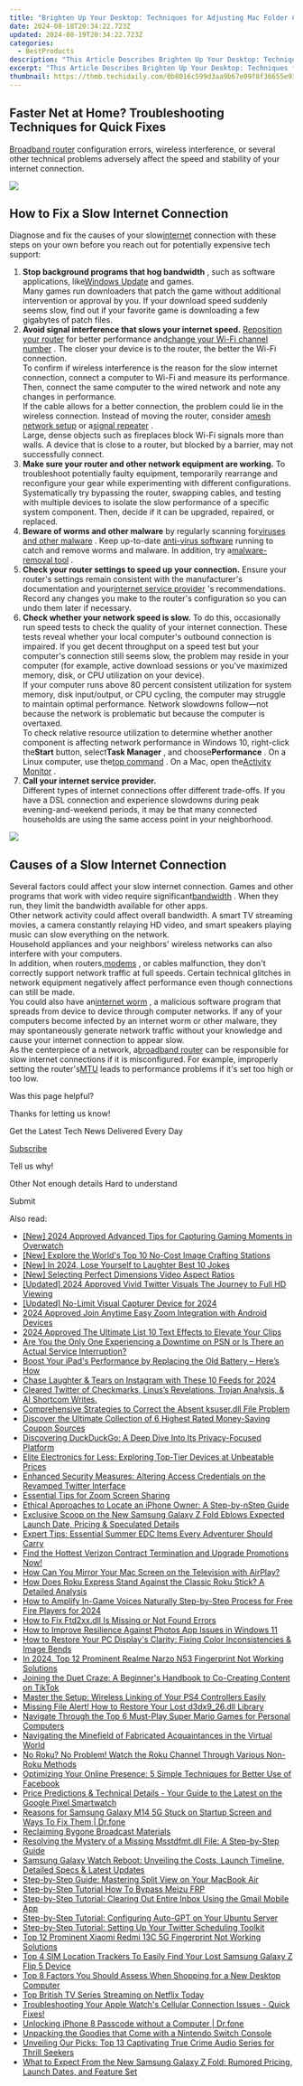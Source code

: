 ```yaml
---
title: "Brighten Up Your Desktop: Techniques for Adjusting Mac Folder Colors"
date: 2024-08-18T20:34:22.723Z
updated: 2024-08-19T20:34:22.723Z
categories:
  - BestProducts
description: "This Article Describes Brighten Up Your Desktop: Techniques for Adjusting Mac Folder Colors"
excerpt: "This Article Describes Brighten Up Your Desktop: Techniques for Adjusting Mac Folder Colors"
thumbnail: https://thmb.techidaily.com/0b8016c599d3aa9b67e09f8f36655e93fe5b6ad1ff5b157cae00495d9c046850.jpg
---
```


## Faster Net at Home? Troubleshooting Techniques for Quick Fixes
[Broadband router](https://www.lifewire.com/what-is-a-router-2618162) configuration errors, wireless interference, or several other technical problems adversely affect the speed and stability of your internet connection.

<!-- affiliate ads begin -->
<a href="https://secure.2checkout.com/order/checkout.php?PRODS=4621764&QTY=1&AFFILIATE=108875&CART=1"><img src="https://www.x-mirage.com/x-mirage/img/page-home.jpg" border="0"></a>
<!-- affiliate ads end -->
## How to Fix a Slow Internet Connection

 Diagnose and fix the causes of your slow[internet](https://www.lifewire.com/difference-between-the-internet-and-the-web-2483335) connection with these steps on your own before you reach out for potentially expensive tech support:

1. **Stop background programs that hog bandwidth** , such as software applications, like[Windows Update](https://www.lifewire.com/what-is-windows-update-2624597) and games.  
 Many games run downloaders that patch the game without additional intervention or approval by you. If your download speed suddenly seems slow, find out if your favorite game is downloading a few gigabytes of patch files.
2. **Avoid signal interference that slows your internet speed.** [Reposition your router](https://www.lifewire.com/best-place-for-wireless-router-816570) for better performance and[change your Wi-Fi channel number](https://www.lifewire.com/wifi-channel-number-change-to-avoid-interference-818208) . The closer your device is to the router, the better the Wi-Fi connection.  
 To confirm if wireless interference is the reason for the slow internet connection, connect a computer to Wi-Fi and measure its performance. Then, connect the same computer to the wired network and note any changes in performance.  
 If the cable allows for a better connection, the problem could lie in the wireless connection. Instead of moving the router, consider a[mesh network setup](https://www.lifewire.com/what-is-a-mesh-network-4842178) or a[signal repeater](https://www.lifewire.com/mesh-network-vs-range-extender-4148022) .  
 Large, dense objects such as fireplaces block Wi-Fi signals more than walls. A device that is close to a router, but blocked by a barrier, may not successfully connect.
3. **Make sure your router and other network equipment are working.** To troubleshoot potentially faulty equipment, temporarily rearrange and reconfigure your gear while experimenting with different configurations.  
 Systematically try bypassing the router, swapping cables, and testing with multiple devices to isolate the slow performance of a specific system component. Then, decide if it can be upgraded, repaired, or replaced.
4. **Beware of worms and other malware** by regularly scanning for[viruses and other malware](https://www.lifewire.com/properly-scan-your-computer-for-viruses-and-other-malware-2624526) . Keep up-to-date [anti-virus software](https://www.lifewire.com/best-free-antivirus-software-4151895) running to catch and remove worms and malware. In addition, try a[malware-removal tool](https://www.lifewire.com/best-free-malware-removal-tools-4771073) .
5. **Check your router settings to speed up your connection.** Ensure your router's settings remain consistent with the manufacturer's documentation and your[internet service provider](https://www.lifewire.com/internet-service-provider-isp-2625924) 's recommendations.  
 Record any changes you make to the router's configuration so you can undo them later if necessary.
6. **Check whether your network speed is slow.** To do this, occasionally run speed tests to check the quality of your internet connection. These tests reveal whether your local computer's outbound connection is impaired. If you get decent throughput on a speed test but your computer's connection still seems slow, the problem may reside in your computer (for example, active download sessions or you've maximized memory, disk, or CPU utilization on your device).  
 If your computer runs above 80 percent consistent utilization for system memory, disk input/output, or CPU cycling, the computer may struggle to maintain optimal performance. Network slowdowns follow—not because the network is problematic but because the computer is overtaxed.  
 To check relative resource utilization to determine whether another component is affecting network performance in Windows 10, right-click the**Start** button, select**Task Manager** , and choose**Performance** . On a Linux computer, use the[top command](https://www.lifewire.com/what-is-a-command-2625828) . On a Mac, open the[Activity Monitor](https://www.lifewire.com/use-activity-monitor-to-track-mac-memory-usage-2260880) .
7. **Call your internet service provider.**  
 Different types of internet connections offer different trade-offs. If you have a DSL connection and experience slowdowns during peak evening-and-weekend periods, it may be that many connected households are using the same access point in your neighborhood.  

<!-- affiliate ads begin -->
<a href="https://shop.systoolsgroup.com/affiliate.php?ACCOUNT=SYSTOOBY&AFFILIATE=108875&PATH=https%3A%2F%2Fwww.systoolsgroup.com%3FAFFILIATE%3D108875%26RESOURCE%3DSysTools%2BGmail%2BBackup"><img src="https://www.systoolsgroup.com/box/gmail-backup.png" border="0"></a>
<!-- affiliate ads end -->
## Causes of a Slow Internet Connection  

 Several factors could affect your slow internet connection. Games and other programs that work with video require significant[bandwidth](https://www.lifewire.com/what-is-bandwidth-2625809) . When they run, they limit the bandwidth available for other apps.  
 Other network activity could affect overall bandwidth. A smart TV streaming movies, a camera constantly relaying HD video, and smart speakers playing music can slow everything on the network.  
 Household appliances and your neighbors' wireless networks can also interfere with your computers.  
 In addition, when routers,[modems](https://www.lifewire.com/what-is-a-modem-817861) , or cables malfunction, they don't correctly support network traffic at full speeds. Certain technical glitches in network equipment negatively affect performance even though connections can still be made.  
 You could also have an[internet worm](https://www.lifewire.com/brief-history-of-malware-153616) , a malicious software program that spreads from device to device through computer networks. If any of your computers become infected by an internet worm or other malware, they may spontaneously generate network traffic without your knowledge and cause your internet connection to appear slow.  
 As the centerpiece of a network, a[broadband router](https://www.lifewire.com/what-is-a-broadband-router-816301) can be responsible for slow internet connections if it is misconfigured. For example, improperly setting the router's[MTU](https://www.lifewire.com/definition-of-mtu-817948) leads to performance problems if it's set too high or too low.

Was this page helpful?

Thanks for letting us know!

 Get the Latest Tech News Delivered Every Day

[Subscribe](https://www.lifewire.com/#)

Tell us why!

 Other  Not enough details  Hard to understand

 Submit

<ins class="adsbygoogle"
     style="display:block"
     data-ad-format="autorelaxed"
     data-ad-client="ca-pub-7571918770474297"
     data-ad-slot="1223367746"></ins>



<ins class="adsbygoogle"
     style="display:block"
     data-ad-client="ca-pub-7571918770474297"
     data-ad-slot="8358498916"
     data-ad-format="auto"
     data-full-width-responsive="true"></ins>

<span class="atpl-alsoreadstyle">Also read:</span>
<div><ul>
<li><a href="https://video-capture.techidaily.com/new-2024-approved-advanced-tips-for-capturing-gaming-moments-in-overwatch/"><u>[New] 2024 Approved  Advanced Tips for Capturing Gaming Moments in Overwatch</u></a></li>
<li><a href="https://some-knowledge.techidaily.com/new-explore-the-worlds-top-10-no-cost-image-crafting-stations/"><u>[New] Explore the World's Top 10 No-Cost Image Crafting Stations</u></a></li>
<li><a href="https://visual-screen-recording.techidaily.com/new-in-2024-lose-yourself-to-laughter-best-10-jokes/"><u>[New] In 2024, Lose Yourself to Laughter  Best 10 Jokes</u></a></li>
<li><a href="https://extra-support.techidaily.com/new-selecting-perfect-dimensions-video-aspect-ratios/"><u>[New] Selecting Perfect Dimensions  Video Aspect Ratios</u></a></li>
<li><a href="https://twitter-videos.techidaily.com/updated-2024-approved-vivid-twitter-visuals-the-journey-to-full-hd-viewing/"><u>[Updated] 2024 Approved  Vivid Twitter Visuals  The Journey to Full HD Viewing</u></a></li>
<li><a href="https://video-capture.techidaily.com/updated-no-limit-visual-capturer-device-for-2024/"><u>[Updated] No-Limit Visual Capturer Device for 2024</u></a></li>
<li><a href="https://fox-info.techidaily.com/2024-approved-join-anytime-easy-zoom-integration-with-android-devices/"><u>2024 Approved  Join Anytime  Easy Zoom Integration with Android Devices</u></a></li>
<li><a href="https://fox-friendly.techidaily.com/2024-approved-the-ultimate-list-10-text-effects-to-elevate-your-clips/"><u>2024 Approved  The Ultimate List  10 Text Effects to Elevate Your Clips</u></a></li>
<li><a href="https://technical-tips.techidaily.com/are-you-the-only-one-experiencing-a-downtime-on-psn-or-is-there-an-actual-service-interruption/"><u>Are You the Only One Experiencing a Downtime on PSN or Is There an Actual Service Interruption?</u></a></li>
<li><a href="https://technical-tips.techidaily.com/boost-your-ipads-performance-by-replacing-the-old-battery-heres-how/"><u>Boost Your iPad's Performance by Replacing the Old Battery – Here’s How</u></a></li>
<li><a href="https://instagram-videos.techidaily.com/chase-laughter-and-tears-on-instagram-with-these-10-feeds-for-2024/"><u>Chase Laughter & Tears on Instagram with These 10 Feeds for 2024</u></a></li>
<li><a href="https://tech-hub.techidaily.com/1722149717168-cleared-twitter-of-checkmarks-linuss-revelations-trojan-analysis-and-ai-shortcom-writes/"><u>Cleared Twitter of Checkmarks, Linus’s Revelations, Trojan Analysis, & AI Shortcom Writes.</u></a></li>
<li><a href="https://technical-tips.techidaily.com/comprehensive-strategies-to-correct-the-absent-ksuserdll-file-problem/"><u>Comprehensive Strategies to Correct the Absent ksuser.dll File Problem</u></a></li>
<li><a href="https://technical-tips.techidaily.com/discover-the-ultimate-collection-of-6-highest-rated-money-saving-coupon-sources/"><u>Discover the Ultimate Collection of 6 Highest Rated Money-Saving Coupon Sources</u></a></li>
<li><a href="https://technical-tips.techidaily.com/discovering-duckduckgo-a-deep-dive-into-its-privacy-focused-platform/"><u>Discovering DuckDuckGo: A Deep Dive Into Its Privacy-Focused Platform</u></a></li>
<li><a href="https://technical-tips.techidaily.com/elite-electronics-for-less-exploring-top-tier-devices-at-unbeatable-prices/"><u>Elite Electronics for Less: Exploring Top-Tier Devices at Unbeatable Prices</u></a></li>
<li><a href="https://technical-tips.techidaily.com/enhanced-security-measures-altering-access-credentials-on-the-revamped-twitter-interface/"><u>Enhanced Security Measures: Altering Access Credentials on the Revamped Twitter Interface</u></a></li>
<li><a href="https://screen-capture.techidaily.com/essential-tips-for-zoom-screen-sharing/"><u>Essential Tips for Zoom Screen Sharing</u></a></li>
<li><a href="https://technical-tips.techidaily.com/ethical-approaches-to-locate-an-iphone-owner-a-step-by-nstep-guide/"><u>Ethical Approaches to Locate an iPhone Owner: A Step-by-nStep Guide</u></a></li>
<li><a href="https://technical-tips.techidaily.com/exclusive-scoop-on-the-new-samsung-galaxy-z-fold-eblows-expected-launch-date-pricing-and-speculated-details/"><u>Exclusive Scoop on the New Samsung Galaxy Z Fold Eblows Expected Launch Date, Pricing & Speculated Details</u></a></li>
<li><a href="https://technical-tips.techidaily.com/expert-tips-essential-summer-edc-items-every-adventurer-should-carry/"><u>Expert Tips: Essential Summer EDC Items Every Adventurer Should Carry</u></a></li>
<li><a href="https://technical-tips.techidaily.com/1722902675396-find-the-hottest-verizon-contract-termination-and-upgrade-promotions-now/"><u>Find the Hottest Verizon Contract Termination and Upgrade Promotions Now!</u></a></li>
<li><a href="https://technical-tips.techidaily.com/how-can-you-mirror-your-mac-screen-on-the-television-with-airplay/"><u>How Can You Mirror Your Mac Screen on the Television with AirPlay?</u></a></li>
<li><a href="https://technical-tips.techidaily.com/how-does-roku-express-stand-against-the-classic-roku-stick-a-detailed-analysis/"><u>How Does Roku Express Stand Against the Classic Roku Stick? A Detailed Analysis</u></a></li>
<li><a href="https://some-knowledge.techidaily.com/how-to-amplify-in-game-voices-naturally-step-by-step-process-for-free-fire-players-for-2024/"><u>How to Amplify In-Game Voices Naturally  Step-by-Step Process for Free Fire Players for 2024</u></a></li>
<li><a href="https://technical-tips.techidaily.com/how-to-fix-ftd2xxdll-is-missing-or-not-found-errors/"><u>How to Fix Ftd2xx.dll Is Missing or Not Found Errors</u></a></li>
<li><a href="https://extra-resources.techidaily.com/how-to-improve-resilience-against-photos-app-issues-in-windows-11/"><u>How to Improve Resilience Against Photos App Issues in Windows 11</u></a></li>
<li><a href="https://technical-tips.techidaily.com/how-to-restore-your-pc-displays-clarity-fixing-color-inconsistencies-and-image-bends/"><u>How to Restore Your PC Display's Clarity: Fixing Color Inconsistencies & Image Bends</u></a></li>
<li><a href="https://easy-unlock-android.techidaily.com/in-2024-top-12-prominent-realme-narzo-n53-fingerprint-not-working-solutions-by-drfone-android/"><u>In 2024, Top 12 Prominent Realme Narzo N53 Fingerprint Not Working Solutions</u></a></li>
<li><a href="https://technical-tips.techidaily.com/joining-the-duet-craze-a-beginners-handbook-to-co-creating-content-on-tiktok/"><u>Joining the Duet Craze: A Beginner's Handbook to Co-Creating Content on TikTok</u></a></li>
<li><a href="https://technical-tips.techidaily.com/master-the-setup-wireless-linking-of-your-ps4-controllers-easily/"><u>Master the Setup: Wireless Linking of Your PS4 Controllers Easily</u></a></li>
<li><a href="https://technical-tips.techidaily.com/missing-file-alert-how-to-restore-your-lost-d3dx926dll-library/"><u>Missing File Alert! How to Restore Your Lost d3dx9_26.dll Library</u></a></li>
<li><a href="https://technical-tips.techidaily.com/navigate-through-the-top-6-must-play-super-mario-games-for-personal-computers/"><u>Navigate Through the Top 6 Must-Play Super Mario Games for Personal Computers</u></a></li>
<li><a href="https://technical-tips.techidaily.com/navigating-the-minefield-of-fabricated-acquaintances-in-the-virtual-world/"><u>Navigating the Minefield of Fabricated Acquaintances in the Virtual World</u></a></li>
<li><a href="https://technical-tips.techidaily.com/no-roku-no-problem-watch-the-roku-channel-through-various-non-roku-methods/"><u>No Roku? No Problem! Watch the Roku Channel Through Various Non-Roku Methods</u></a></li>
<li><a href="https://technical-tips.techidaily.com/optimizing-your-online-presence-5-simple-techniques-for-better-use-of-facebook/"><u>Optimizing Your Online Presence: 5 Simple Techniques for Better Use of Facebook</u></a></li>
<li><a href="https://technical-tips.techidaily.com/price-predictions-and-technical-details-your-guide-to-the-latest-on-the-google-pixel-smartwatch/"><u>Price Predictions & Technical Details - Your Guide to the Latest on the Google Pixel Smartwatch</u></a></li>
<li><a href="https://howto.techidaily.com/reasons-for-samsung-galaxy-m14-5g-stuck-on-startup-screen-and-ways-to-fix-them-drfone-by-drfone-fix-android-problems-fix-android-problems/"><u>Reasons for Samsung Galaxy M14 5G Stuck on Startup Screen and Ways To Fix Them | Dr.fone</u></a></li>
<li><a href="https://data-wizards.techidaily.com/reclaiming-bygone-broadcast-materials/"><u>Reclaiming Bygone Broadcast Materials</u></a></li>
<li><a href="https://technical-tips.techidaily.com/resolving-the-mystery-of-a-missing-msstdfmtdll-file-a-step-by-step-guide/"><u>Resolving the Mystery of a Missing Msstdfmt.dll File: A Step-by-Step Guide</u></a></li>
<li><a href="https://technical-tips.techidaily.com/samsung-galaxy-watch-reboot-unveiling-the-costs-launch-timeline-detailed-specs-and-latest-updates/"><u>Samsung Galaxy Watch Reboot: Unveiling the Costs, Launch Timeline, Detailed Specs & Latest Updates</u></a></li>
<li><a href="https://technical-tips.techidaily.com/step-by-step-guide-mastering-split-view-on-your-macbook-air/"><u>Step-by-Step Guide: Mastering Split View on Your MacBook Air</u></a></li>
<li><a href="https://android-frp.techidaily.com/step-by-step-tutorial-how-to-bypass-meizu-frp-by-drfone-android/"><u>Step-by-Step Tutorial How To Bypass Meizu FRP</u></a></li>
<li><a href="https://technical-tips.techidaily.com/step-by-step-tutorial-clearing-out-entire-inbox-using-the-gmail-mobile-app/"><u>Step-by-Step Tutorial: Clearing Out Entire Inbox Using the Gmail Mobile App</u></a></li>
<li><a href="https://tech-haven.techidaily.com/step-by-step-tutorial-configuring-auto-gpt-on-your-ubuntu-server/"><u>Step-by-Step Tutorial: Configuring Auto-GPT on Your Ubuntu Server</u></a></li>
<li><a href="https://technical-tips.techidaily.com/step-by-step-tutorial-setting-up-your-twitter-scheduling-toolkit/"><u>Step-by-Step Tutorial: Setting Up Your Twitter Scheduling Toolkit</u></a></li>
<li><a href="https://unlock-android.techidaily.com/top-12-prominent-xiaomi-redmi-13c-5g-fingerprint-not-working-solutions-by-drfone-android/"><u>Top 12 Prominent Xiaomi Redmi 13C 5G Fingerprint Not Working Solutions</u></a></li>
<li><a href="https://android-unlock.techidaily.com/top-4-sim-location-trackers-to-easily-find-your-lost-samsung-galaxy-z-flip-5-device-by-drfone-android/"><u>Top 4 SIM Location Trackers To Easily Find Your Lost Samsung Galaxy Z Flip 5 Device</u></a></li>
<li><a href="https://technical-tips.techidaily.com/top-8-factors-you-should-assess-when-shopping-for-a-new-desktop-computer/"><u>Top 8 Factors You Should Assess When Shopping for a New Desktop Computer</u></a></li>
<li><a href="https://technical-tips.techidaily.com/top-british-tv-series-streaming-on-netflix-today/"><u>Top British TV Series Streaming on Netflix Today</u></a></li>
<li><a href="https://technical-tips.techidaily.com/troubleshooting-your-apple-watchs-cellular-connection-issues-quick-fixes/"><u>Troubleshooting Your Apple Watch's Cellular Connection Issues - Quick Fixes!</u></a></li>
<li><a href="https://iphone-unlock.techidaily.com/unlocking-iphone-8-passcode-without-a-computer-drfone-by-drfone-ios/"><u>Unlocking iPhone 8 Passcode without a Computer | Dr.fone</u></a></li>
<li><a href="https://technical-tips.techidaily.com/unpacking-the-goodies-that-come-with-a-nintendo-switch-console/"><u>Unpacking the Goodies that Come with a Nintendo Switch Console</u></a></li>
<li><a href="https://technical-tips.techidaily.com/unveiling-our-picks-top-13-captivating-true-crime-audio-series-for-thrill-seekers/"><u>Unveiling Our Picks: Top 13 Captivating True Crime Audio Series for Thrill Seekers</u></a></li>
<li><a href="https://technical-tips.techidaily.com/what-to-expect-from-the-new-samsung-galaxy-z-fold-rumored-pricing-launch-dates-and-feature-set/"><u>What to Expect From the New Samsung Galaxy Z Fold: Rumored Pricing, Launch Dates, and Feature Set</u></a></li>
</ul></div>
